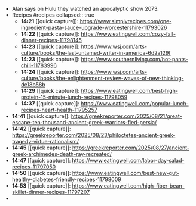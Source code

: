 - Alan says on Hulu they watched an apocalyptic show 2073.
- Recipes #recipes
  collapsed:: true
	- **14:21** [[quick capture]]:  https://www.simplyrecipes.com/one-ingredient-pasta-sauce-upgrade-worcestershire-11793026
	- **14:22** [[quick capture]]:  https://www.eatingwell.com/cozy-fall-dinner-recipes-11798145
	- **14:23** [[quick capture]]:  https://www.wsj.com/arts-culture/books/the-last-untamed-writer-in-america-6d2a129f
	- **14:23** [[quick capture]]:  https://www.southernliving.com/hot-pants-chili-11783996
	- **14:24** [[quick capture]]:  https://www.wsj.com/arts-culture/books/the-enlightenment-review-waves-of-new-thinking-de18b58b
	- **14:29** [[quick capture]]:  https://www.eatingwell.com/best-high-protein-15-minute-lunch-recipes-11798059
	- **14:37** [[quick capture]]:  https://www.eatingwell.com/popular-lunch-recipes-heart-health-11795257
- **14:41** [[quick capture]]:  https://greekreporter.com/2025/08/21/great-escape-ten-thousand-ancient-greek-warriors-fled-persia/
- **14:42** [[quick capture]]:  https://greekreporter.com/2025/08/23/philoctetes-ancient-greek-tragedy-virtue-rationalism/
- **14:45** [[quick capture]]:  https://greekreporter.com/2025/08/27/ancient-greek-archimedes-death-ray-recreated/
- **14:47** [[quick capture]]:  https://www.eatingwell.com/labor-day-salad-recipes-11797050
- **14:50** [[quick capture]]:  https://www.eatingwell.com/best-new-gut-healthy-diabetes-friendly-recipes-11798009
- **14:53** [[quick capture]]:  https://www.eatingwell.com/high-fiber-bean-skillet-dinner-recipes-11797207
-